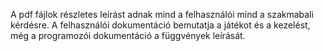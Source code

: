 A pdf fájlok részletes leírást adnak mind a felhasználói mind a szakmabali kérdésre.
A felhasználói dokumentáció bemutatja a játékot és a kezelést, még a programozói dokumentáció a függvények leírását.
